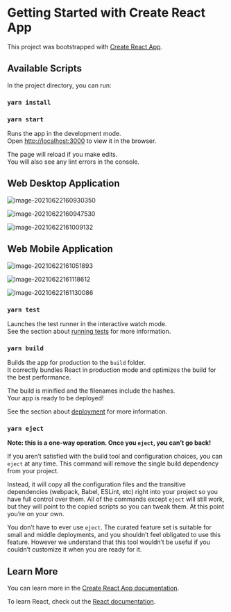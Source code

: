 # Getting Started with Create React App

This project was bootstrapped with [Create React App](https://github.com/facebook/create-react-app).

## Available Scripts

In the project directory, you can run:
### `yarn install`
### `yarn start`

Runs the app in the development mode.\
Open [http://localhost:3000](http://localhost:3000) to view it in the browser.

The page will reload if you make edits.\
You will also see any lint errors in the console.

## Web Desktop Application

![image-20210622160930350](C:\Users\danie\AppData\Roaming\Typora\typora-user-images\image-20210622160930350.png)

![image-20210622160947530](C:\Users\danie\AppData\Roaming\Typora\typora-user-images\image-20210622160947530.png)

![image-20210622161009132](C:\Users\danie\AppData\Roaming\Typora\typora-user-images\image-20210622161009132.png)



## Web Mobile Application

![image-20210622161051893](C:\Users\danie\AppData\Roaming\Typora\typora-user-images\image-20210622161051893.png)

![image-20210622161118612](C:\Users\danie\AppData\Roaming\Typora\typora-user-images\image-20210622161118612.png)

![image-20210622161130086](C:\Users\danie\AppData\Roaming\Typora\typora-user-images\image-20210622161130086.png)



### `yarn test`

Launches the test runner in the interactive watch mode.\
See the section about [running tests](https://facebook.github.io/create-react-app/docs/running-tests) for more information.

### `yarn build`

Builds the app for production to the `build` folder.\
It correctly bundles React in production mode and optimizes the build for the best performance.

The build is minified and the filenames include the hashes.\
Your app is ready to be deployed!

See the section about [deployment](https://facebook.github.io/create-react-app/docs/deployment) for more information.

### `yarn eject`

**Note: this is a one-way operation. Once you `eject`, you can’t go back!**

If you aren’t satisfied with the build tool and configuration choices, you can `eject` at any time. This command will remove the single build dependency from your project.

Instead, it will copy all the configuration files and the transitive dependencies (webpack, Babel, ESLint, etc) right into your project so you have full control over them. All of the commands except `eject` will still work, but they will point to the copied scripts so you can tweak them. At this point you’re on your own.

You don’t have to ever use `eject`. The curated feature set is suitable for small and middle deployments, and you shouldn’t feel obligated to use this feature. However we understand that this tool wouldn’t be useful if you couldn’t customize it when you are ready for it.

## Learn More

You can learn more in the [Create React App documentation](https://facebook.github.io/create-react-app/docs/getting-started).

To learn React, check out the [React documentation](https://reactjs.org/).